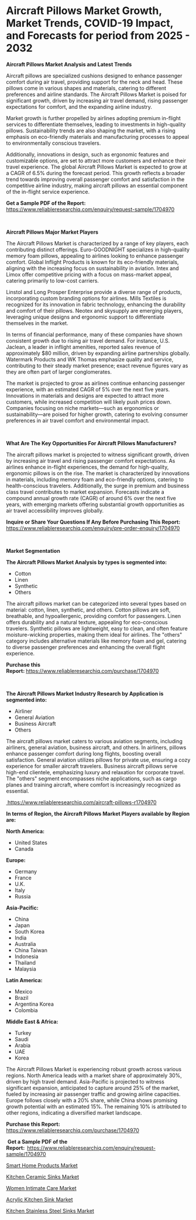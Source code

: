 <p><h1>Aircraft Pillows Market Growth, Market Trends, COVID-19 Impact, and Forecasts for period from 2025 - 2032</h1></p><p><strong>Aircraft Pillows Market Analysis and Latest Trends</strong></p>
<p><p>Aircraft pillows are specialized cushions designed to enhance passenger comfort during air travel, providing support for the neck and head. These pillows come in various shapes and materials, catering to different preferences and airline standards. The Aircraft Pillows Market is poised for significant growth, driven by increasing air travel demand, rising passenger expectations for comfort, and the expanding airline industry. </p><p>Market growth is further propelled by airlines adopting premium in-flight services to differentiate themselves, leading to investments in high-quality pillows. Sustainability trends are also shaping the market, with a rising emphasis on eco-friendly materials and manufacturing processes to appeal to environmentally conscious travelers. </p><p>Additionally, innovations in design, such as ergonomic features and customizable options, are set to attract more customers and enhance their travel experience. The global Aircraft Pillows Market is expected to grow at a CAGR of 6.5% during the forecast period. This growth reflects a broader trend towards improving overall passenger comfort and satisfaction in the competitive airline industry, making aircraft pillows an essential component of the in-flight service experience.</p></p>
<p><strong>Get a Sample PDF of the Report:&nbsp;</strong> <a href="https://www.reliableresearchiq.com/enquiry/request-sample/1704970?utm_campaign=1870&utm_medium=2&utm_source=Github&utm_content=ia&utm_term=04042025&utm_id=aircraft-pillows">https://www.reliableresearchiq.com/enquiry/request-sample/1704970</a></p>
<p>&nbsp;</p>
<p><strong>Aircraft Pillows Major Market Players</strong></p>
<p><p>The Aircraft Pillows Market is characterized by a range of key players, each contributing distinct offerings. Euro-GOODNIGHT specializes in high-quality memory foam pillows, appealing to airlines looking to enhance passenger comfort. Global Inflight Products is known for its eco-friendly materials, aligning with the increasing focus on sustainability in aviation. Intex and Limox offer competitive pricing with a focus on mass-market appeal, catering primarily to low-cost carriers.</p><p>Linstol and Long Prosper Enterprise provide a diverse range of products, incorporating custom branding options for airlines. Mills Textiles is recognized for its innovation in fabric technology, enhancing the durability and comfort of their pillows. Neotex and skysupply are emerging players, leveraging unique designs and ergonomic support to differentiate themselves in the market.</p><p>In terms of financial performance, many of these companies have shown consistent growth due to rising air travel demand. For instance, U.S. Jaclean, a leader in inflight amenities, reported sales revenue of approximately $80 million, driven by expanding airline partnerships globally. Watermark Products and WK Thomas emphasize quality and service, contributing to their steady market presence; exact revenue figures vary as they are often part of larger conglomerates.</p><p>The market is projected to grow as airlines continue enhancing passenger experience, with an estimated CAGR of 5% over the next five years. Innovations in materials and designs are expected to attract more customers, while increased competition will likely push prices down. Companies focusing on niche markets—such as ergonomics or sustainability—are poised for higher growth, catering to evolving consumer preferences in air travel comfort and environmental impact.</p></p>
<p>&nbsp;</p>
<p><strong>What Are The Key Opportunities For Aircraft Pillows Manufacturers?</strong></p>
<p><p>The aircraft pillows market is projected to witness significant growth, driven by increasing air travel and rising passenger comfort expectations. As airlines enhance in-flight experiences, the demand for high-quality, ergonomic pillows is on the rise. The market is characterized by innovations in materials, including memory foam and eco-friendly options, catering to health-conscious travelers. Additionally, the surge in premium and business class travel contributes to market expansion. Forecasts indicate a compound annual growth rate (CAGR) of around 6% over the next five years, with emerging markets offering substantial growth opportunities as air travel accessibility improves globally.</p></p>
<p><strong>Inquire or Share Your Questions If Any Before Purchasing This Report:</strong> <a href="https://www.reliableresearchiq.com/enquiry/pre-order-enquiry/1704970?utm_campaign=1870&utm_medium=2&utm_source=Github&utm_content=ia&utm_term=04042025&utm_id=aircraft-pillows">https://www.reliableresearchiq.com/enquiry/pre-order-enquiry/1704970</a></p>
<p>&nbsp;</p>
<p><strong>Market Segmentation</strong></p>
<p><strong>The Aircraft Pillows Market Analysis by types is segmented into:</strong></p>
<p><ul><li>Cotton</li><li>Linen</li><li>Synthetic</li><li>Others</li></ul></p>
<p><p>The aircraft pillows market can be categorized into several types based on material: cotton, linen, synthetic, and others. Cotton pillows are soft, breathable, and hypoallergenic, providing comfort for passengers. Linen offers durability and a natural texture, appealing for eco-conscious travelers. Synthetic pillows are lightweight, easy to clean, and often feature moisture-wicking properties, making them ideal for airlines. The "others" category includes alternative materials like memory foam and gel, catering to diverse passenger preferences and enhancing the overall flight experience.</p></p>
<p><strong>Purchase this Report:&nbsp;</strong><a href="https://www.reliableresearchiq.com/purchase/1704970?utm_campaign=1870&utm_medium=2&utm_source=Github&utm_content=ia&utm_term=04042025&utm_id=aircraft-pillows">https://www.reliableresearchiq.com/purchase/1704970</a></p>
<p>&nbsp;</p>
<p><strong>The Aircraft Pillows Market Industry Research by Application is segmented into:</strong></p>
<p><ul><li>Airliner</li><li>General Aviation</li><li>Business Aircraft</li><li>Others</li></ul></p>
<p><p>The aircraft pillows market caters to various aviation segments, including airliners, general aviation, business aircraft, and others. In airliners, pillows enhance passenger comfort during long flights, boosting overall satisfaction. General aviation utilizes pillows for private use, ensuring a cozy experience for smaller aircraft travelers. Business aircraft pillows serve high-end clientele, emphasizing luxury and relaxation for corporate travel. The "others" segment encompasses niche applications, such as cargo planes and training aircraft, where comfort is increasingly recognized as essential.</p></p>
<p><a href="https://www.reliableresearchiq.com/aircraft-pillows-r1704970?utm_campaign=1870&utm_medium=2&utm_source=Github&utm_content=ia&utm_term=04042025&utm_id=aircraft-pillows">&nbsp;https://www.reliableresearchiq.com/aircraft-pillows-r1704970</a></p>
<p><strong>In terms of Region, the Aircraft Pillows Market Players available by Region are:</strong></p>
<p>
    <p> <strong> North America: </strong>
        <ul>
            <li>United States</li>
            <li>Canada</li>
        </ul>
        </p> 
    <p> <strong> Europe: </strong>
        <ul>
            <li>Germany</li>
            <li>France</li>
            <li>U.K.</li>
            <li>Italy</li>
            <li>Russia</li>
        </ul>
        </p> 
    <p> <strong> Asia-Pacific: </strong>
        <ul>
            <li>China</li>
            <li>Japan</li>
            <li>South Korea</li>
            <li>India</li>
            <li>Australia</li>
            <li>China Taiwan</li>
            <li>Indonesia</li>
            <li>Thailand</li>
            <li>Malaysia</li>
        </ul>
        </p> 
    <p> <strong> Latin America: </strong>
        <ul>
            <li>Mexico</li>
            <li>Brazil</li>
            <li>Argentina Korea</li>
            <li>Colombia</li>
        </ul>
        </p> 
    <p> <strong> Middle East & Africa: </strong>
        <ul>
            <li>Turkey</li>
            <li>Saudi</li>
            <li>Arabia</li>
            <li>UAE</li>
            <li>Korea</li>
        </ul>
    </p>
    </p>
<p><p>The Aircraft Pillows Market is experiencing robust growth across various regions. North America leads with a market share of approximately 30%, driven by high travel demand. Asia-Pacific is projected to witness significant expansion, anticipated to capture around 25% of the market, fueled by increasing air passenger traffic and growing airline capacities. Europe follows closely with a 20% share, while China shows promising growth potential with an estimated 15%. The remaining 10% is attributed to other regions, indicating a diversified market landscape.</p></p>
<p><strong>Purchase this Report: </strong><a href="https://www.reliableresearchiq.com/purchase/1704970?utm_campaign=1870&utm_medium=2&utm_source=Github&utm_content=ia&utm_term=04042025&utm_id=aircraft-pillows">https://www.reliableresearchiq.com/purchase/1704970</a></p>
<p>&nbsp;<strong>Get a Sample PDF of the Report:&nbsp;&nbsp;</strong><a href="https://www.reliableresearchiq.com/enquiry/request-sample/1704970?utm_campaign=1870&utm_medium=2&utm_source=Github&utm_content=ia&utm_term=04042025&utm_id=aircraft-pillows">https://www.reliableresearchiq.com/enquiry/request-sample/1704970</a></p>
<p><strong></strong></p>
<p><p><a href="https://github.com/evraltandre36/Market-Research-Report-List-1/blob/main/smart-home-products-market.md?utm_campaign=1870&utm_medium=2&utm_source=Github&utm_content=ia&utm_term=04042025&utm_id=aircraft-pillows">Smart Home Products Market</a></p><p><a href="https://github.com/hoppeellia6b/Market-Research-Report-List-1/blob/main/kitchen-ceramic-sinks-market.md?utm_campaign=1870&utm_medium=2&utm_source=Github&utm_content=ia&utm_term=04042025&utm_id=aircraft-pillows">Kitchen Ceramic Sinks Market</a></p><p><a href="https://github.com/cavushjla/Market-Research-Report-List-1/blob/main/women-intimate-care-market.md?utm_campaign=1870&utm_medium=2&utm_source=Github&utm_content=ia&utm_term=04042025&utm_id=aircraft-pillows">Women Intimate Care Market</a></p><p><a href="https://github.com/nedzazollo74/Market-Research-Report-List-1/blob/main/acrylic-kitchen-sink-market.md?utm_campaign=1870&utm_medium=2&utm_source=Github&utm_content=ia&utm_term=04042025&utm_id=aircraft-pillows">Acrylic Kitchen Sink Market</a></p><p><a href="https://github.com/kleyderoomes/Market-Research-Report-List-1/blob/main/kitchen-stainless-steel-sinks-market.md?utm_campaign=1870&utm_medium=2&utm_source=Github&utm_content=ia&utm_term=04042025&utm_id=aircraft-pillows">Kitchen Stainless Steel Sinks Market</a></p></p>